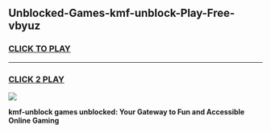 
## Unblocked-Games-kmf-unblock-Play-Free-vbyuz
<h3>
<a href="https://premium76.site?title=kmf-unblock&ref=21A">CLICK TO PLAY</a></h3>
<hr>

<h3>
<a href="https://premium76.site?title=kmf-unblock&ref=21A">CLICK 2 PLAY</a>
  
</h3>

<a href="https://premium76.site?title=kmf-unblock&ref=21A"><img src="https://clearcache.store/games.png"></a>


**kmf-unblock games unblocked: Your Gateway to Fun and Accessible Online Gaming**
